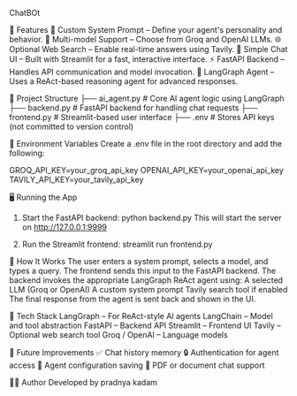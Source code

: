 ChatBOt

🚀 Features
🔧 Custom System Prompt – Define your agent's personality and behavior.
🧠 Multi-model Support – Choose from Groq and OpenAI LLMs.
🌐 Optional Web Search – Enable real-time answers using Tavily.
💬 Simple Chat UI – Built with Streamlit for a fast, interactive interface.
⚡ FastAPI Backend – Handles API communication and model invocation.
🧩 LangGraph Agent – Uses a ReAct-based reasoning agent for advanced responses.

📁 Project Structure
├── ai_agent.py          # Core AI agent logic using LangGraph
├── backend.py           # FastAPI backend for handling chat requests
├── frontend.py          # Streamlit-based user interface
├── .env                 # Stores API keys (not committed to version control)

🔐 Environment Variables
Create a .env file in the root directory and add the following:

GROQ_API_KEY=your_groq_api_key
OPENAI_API_KEY=your_openai_api_key
TAVILY_API_KEY=your_tavily_api_key

🖥️ Running the App
1. Start the FastAPI backend:
python backend.py
This will start the server on http://127.0.0.1:9999

2. Run the Streamlit frontend:
streamlit run frontend.py

🧠 How It Works
The user enters a system prompt, selects a model, and types a query.
The frontend sends this input to the FastAPI backend.
The backend invokes the appropriate LangGraph ReAct agent using:
A selected LLM (Groq or OpenAI)
A custom system prompt
Tavily search tool if enabled
The final response from the agent is sent back and shown in the UI.

🧰 Tech Stack
LangGraph – For ReAct-style AI agents
LangChain – Model and tool abstraction
FastAPI – Backend API
Streamlit – Frontend UI
Tavily – Optional web search tool
Groq / OpenAI – Language models

📌 Future Improvements
✅ Chat history memory
🔒 Authentication for agent access
💾 Agent configuration saving
📄 PDF or document chat support

🧑‍💻 Author
Developed by pradnya kadam 

